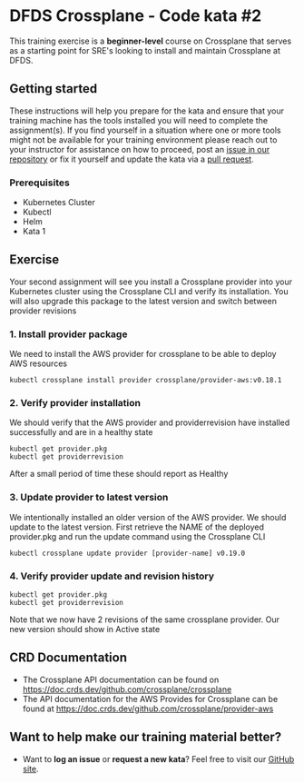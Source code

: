 DFDS Crossplane - Code kata #2
======================================

This training exercise is a **beginner-level** course on Crossplane that serves as a starting point for SRE's looking to install and maintain Crossplane at DFDS.

## Getting started
These instructions will help you prepare for the kata and ensure that your training machine has the tools installed you will need to complete the assignment(s). If you find yourself in a situation where one or more tools might not be available for your training environment please reach out to your instructor for assistance on how to proceed, post an [issue in our repository](https://github.com/dfds/dojo/issues) or fix it yourself and update the kata via a [pull request](https://github.com/dfds/dojo/pulls).

### Prerequisites
* Kubernetes Cluster
* Kubectl
* Helm
* Kata 1

## Exercise
Your second assignment will see you install a Crossplane provider into your Kubernetes cluster using the Crossplane CLI and verify its installation.
You will also upgrade this package to the latest version and switch between provider revisions

### 1. Install provider package

We need to install the AWS provider for crossplane to be able to deploy AWS resources

```
kubectl crossplane install provider crossplane/provider-aws:v0.18.1
```

### 2. Verify provider installation

We should verify that the AWS provider and providerrevision have installed successfully and are in a healthy state

```
kubectl get provider.pkg
kubectl get providerrevision
```

After a small period of time these should report as Healthy

### 3. Update provider to latest version

We intentionally installed an older version of the AWS provider. We should update to the latest version. First retrieve the NAME of the deployed provider.pkg and run the update command using the Crossplane CLI

```
kubectl crossplane update provider [provider-name] v0.19.0
```

### 4. Verify provider update and revision history

```
kubectl get provider.pkg
kubectl get providerrevision
```

Note that we now have 2 revisions of the same crossplane provider. Our new version should show in Active state

## CRD Documentation

* The Crossplane API documentation can be found on <https://doc.crds.dev/github.com/crossplane/crossplane>
* The API documentation for the AWS Provides for Crossplane can be found at <https://doc.crds.dev/github.com/crossplane/provider-aws>

## Want to help make our training material better?
 * Want to **log an issue** or **request a new kata**? Feel free to visit our [GitHub site](https://github.com/dfds/dojo/issues).
